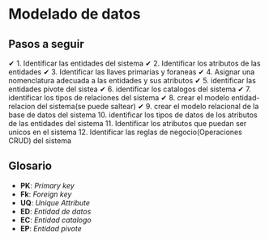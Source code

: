 # Modelado de datos

## Pasos a seguir


✔ 1. Identificar las entidades del sistema 
✔ 2. Identificar los atributos de las entidades
✔ 3. Identificar las llaves primarias y foraneas
✔ 4. Asignar una nomenclatura adecuada a las entidades y sus atributos
✔ 5. identificar las entidades pivote del sistea
✔ 6. identificar los catalogos del sistema
✔ 7. identificar los tipos de relaciones del sistema
✔ 8. crear el modelo entidad-relacion del sistema(se puede saltear)
✔ 9. crear el modelo relacional de la base de datos del sistema
10. identificar los tipos de datos de los atributos de las entidades del sistema
11. Identificar los atributos que puedan ser unicos en el sistema
12. Identificar las reglas de negocio(Operaciones CRUD) del sistema


## Glosario

- **PK**: _Primary key_
- **Fk**: _Foreign key_
- **UQ**: _Unique Attribute_
- **ED**: _Entidad de datos_
- **EC**: _Entidad catalogo_
- **EP**: _Entidad pivote_